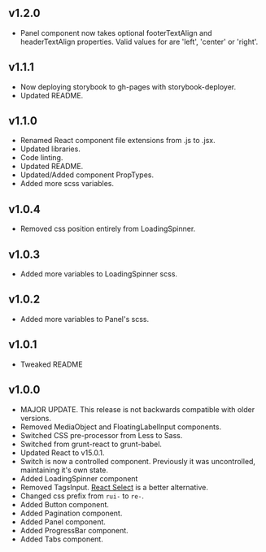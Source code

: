 ## v1.2.0
* Panel component now takes optional footerTextAlign and headerTextAlign properties. Valid values for are 'left', 'center' or 'right'.

## v1.1.1
* Now deploying storybook to gh-pages with storybook-deployer.
* Updated README.

## v1.1.0
* Renamed React component file extensions from .js to .jsx.
* Updated libraries.
* Code linting.
* Updated README.
* Updated/Added component PropTypes.
* Added more scss variables.

## v1.0.4
* Removed css position entirely from LoadingSpinner.

## v1.0.3
* Added more variables to LoadingSpinner scss.

## v1.0.2
* Added more variables to Panel's scss.

## v1.0.1
* Tweaked README

## v1.0.0

* MAJOR UPDATE. This release is not backwards compatible with older versions.
* Removed MediaObject and FloatingLabelInput components.
* Switched CSS pre-processor from Less to Sass.
* Switched from grunt-react to grunt-babel.
* Updated React to v15.0.1.
* Switch is now a controlled component. Previously it was uncontrolled, maintaining it's own state.
* Added LoadingSpinner component
* Removed TagsInput. [React Select](http://jedwatson.github.io/react-select/) is a better alternative.
* Changed css prefix from `rui-` to `re-`.
* Added Button component.
* Added Pagination component.
* Added Panel component.
* Added ProgressBar component.
* Added Tabs component.
